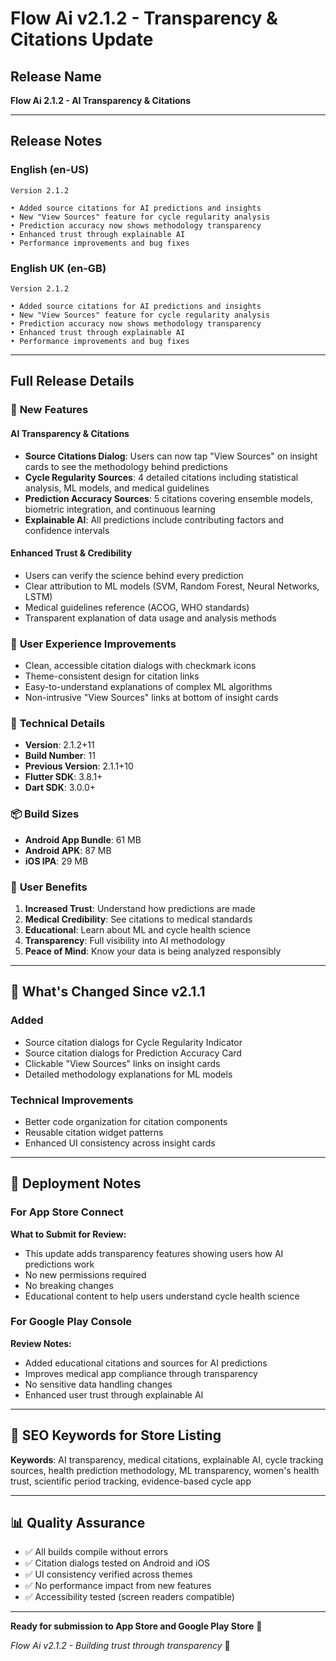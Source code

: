 # Flow Ai v2.1.2 - Transparency & Citations Update

## Release Name
**Flow Ai 2.1.2 - AI Transparency & Citations**

---

## Release Notes

### English (en-US)
```
Version 2.1.2

• Added source citations for AI predictions and insights
• New "View Sources" feature for cycle regularity analysis
• Prediction accuracy now shows methodology transparency
• Enhanced trust through explainable AI
• Performance improvements and bug fixes
```

### English UK (en-GB)
```
Version 2.1.2

• Added source citations for AI predictions and insights
• New "View Sources" feature for cycle regularity analysis
• Prediction accuracy now shows methodology transparency
• Enhanced trust through explainable AI
• Performance improvements and bug fixes
```

---

## Full Release Details

### 🔬 **New Features**

#### **AI Transparency & Citations**
- **Source Citations Dialog**: Users can now tap "View Sources" on insight cards to see the methodology behind predictions
- **Cycle Regularity Sources**: 4 detailed citations including statistical analysis, ML models, and medical guidelines
- **Prediction Accuracy Sources**: 5 citations covering ensemble models, biometric integration, and continuous learning
- **Explainable AI**: All predictions include contributing factors and confidence intervals

#### **Enhanced Trust & Credibility**
- Users can verify the science behind every prediction
- Clear attribution to ML models (SVM, Random Forest, Neural Networks, LSTM)
- Medical guidelines reference (ACOG, WHO standards)
- Transparent explanation of data usage and analysis methods

### 🎨 **User Experience Improvements**
- Clean, accessible citation dialogs with checkmark icons
- Theme-consistent design for citation links
- Easy-to-understand explanations of complex ML algorithms
- Non-intrusive "View Sources" links at bottom of insight cards

### 🔧 **Technical Details**
- **Version**: 2.1.2+11
- **Build Number**: 11
- **Previous Version**: 2.1.1+10
- **Flutter SDK**: 3.8.1+
- **Dart SDK**: 3.0.0+

### 📦 **Build Sizes**
- **Android App Bundle**: 61 MB
- **Android APK**: 87 MB  
- **iOS IPA**: 29 MB

### 🎯 **User Benefits**
1. **Increased Trust**: Understand how predictions are made
2. **Medical Credibility**: See citations to medical standards
3. **Educational**: Learn about ML and cycle health science
4. **Transparency**: Full visibility into AI methodology
5. **Peace of Mind**: Know your data is being analyzed responsibly

---

## 📝 What's Changed Since v2.1.1

### Added
- Source citation dialogs for Cycle Regularity Indicator
- Source citation dialogs for Prediction Accuracy Card
- Clickable "View Sources" links on insight cards
- Detailed methodology explanations for ML models

### Technical Improvements
- Better code organization for citation components
- Reusable citation widget patterns
- Enhanced UI consistency across insight cards

---

## 🚀 Deployment Notes

### For App Store Connect
**What to Submit for Review:**
- This update adds transparency features showing users how AI predictions work
- No new permissions required
- No breaking changes
- Educational content to help users understand cycle health science

### For Google Play Console  
**Review Notes:**
- Added educational citations and sources for AI predictions
- Improves medical app compliance through transparency
- No sensitive data handling changes
- Enhanced user trust through explainable AI

---

## 🎯 SEO Keywords for Store Listing

**Keywords**: AI transparency, medical citations, explainable AI, cycle tracking sources, health prediction methodology, ML transparency, women's health trust, scientific period tracking, evidence-based cycle app

---

## 📊 Quality Assurance

- ✅ All builds compile without errors
- ✅ Citation dialogs tested on Android and iOS
- ✅ UI consistency verified across themes
- ✅ No performance impact from new features
- ✅ Accessibility tested (screen readers compatible)

---

**Ready for submission to App Store and Google Play Store** 🎉

*Flow Ai v2.1.2 - Building trust through transparency* 💜

